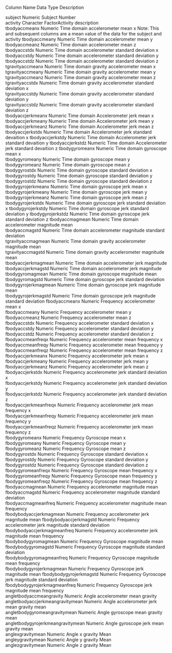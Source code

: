 Column Name  				Data Type	Description
			
subject					Numeric		Subject Number	
activity				Character FactorActivity description	
tbodyaccmeanx				Numeric		Time domain accelerometer mean x	Note: This and subsequent columns are a mean value of the data for the subject and activity
tbodyaccmeany				Numeric		Time domain accelerometer mean y	
tbodyaccmeanz				Numeric		Time domain accelerometer mean z	
tbodyaccstdx				Numeric		Time domain accelerometer standard deviation x	
tbodyaccstdy				Numeric		Time domain accelerometer standard deviation y	
tbodyaccstdz				Numeric		Time domain accelerometer standard deviation z	
tgravityaccmeanx			Numeric		Time domain gravity accelerometer mean x	
tgravityaccmeany			Numeric		Time domain gravity accelerometer mean y	
tgravityaccmeanz			Numeric		Time domain gravity accelerometer mean z	
tgravityaccstdx				Numeric		Time domain gravity accelerometer standard deviation x	
tgravityaccstdy				Numeric		Time domain gravity accelerometer standard deviation y	
tgravityaccstdz				Numeric		Time domain gravity accelerometer standard deviation z	
tbodyaccjerkmeanx			Numeric		Time domain Accelerometer jerk mean x	
tbodyaccjerkmeany			Numeric		Time domain Accelerometer jerk mean y	
tbodyaccjerkmeanz			Numeric		Time domain Accelerometer jerk mean z	
tbodyaccjerkstdx			Numeric		Time domain Accelerometer jerk standard devaition x	
tbodyaccjerkstdy			Numeric		Time domain Accelerometer jerk standard devaition y	
tbodyaccjerkstdz			Numeric		Time domain Accelerometer jerk standard devaition z	
tbodygyromeanx				Numeric		Time domain gyroscope mean x	
tbodygyromeany				Numeric		Time domain gyroscope mean y	
tbodygyromeanz				Numeric		Time domain gyroscope mean z	
tbodygyrostdx				Numeric		Time domain gyroscope standard deviation x	
tbodygyrostdy				Numeric		Time domain gyroscope standard deviation y	
tbodygyrostdz				Numeric		Time domain gyroscope standard deviation z	
tbodygyrojerkmeanx			Numeric		Time domain gyroscope jerk mean x	
tbodygyrojerkmeany			Numeric		Time domain gyroscope jerk mean y	
tbodygyrojerkmeanz			Numeric		Time domain gyroscope jerk mean z	
tbodygyrojerkstdx			Numeric		Time domain gyroscope jerk standard deviation x	
tbodygyrojerkstdy			Numeric		Time domain gyroscope jerk standard deviation y	
tbodygyrojerkstdz			Numeric		Time domain gyroscope jerk standard deviation z	
tbodyaccmagmean				Numeric		Time domain accelerometer magnitude mean	
tbodyaccmagstd				Numeric		Time domain accelerometer magnitude standard deviation	
tgravityaccmagmean			Numeric		Time domain gravity accelerometer magnitude mean	
tgravityaccmagstd			Numeric		Time domain gravity accelerometer magnitude mean	
tbodyaccjerkmagmean			Numeric		Time domain accelerometer jerk magnitude	
tbodyaccjerkmagstd			Numeric		Time domain accelerometer jerk magnitude	
tbodygyromagmean			Numeric		Time domain gyroscope magnitude mean	
tbodygyromagstd				Numeric		Time domain gyroscope jerk standard deviation	
tbodygyrojerkmagmean			Numeric		Time domain gyroscope jerk magnitude mean	
tbodygyrojerkmagstd			Numeric		Time domain gyroscope jerk magnitude standard deviation	
fbodyaccmeanx				Numeric		Frequency accelerometer mean x	
fbodyaccmeany				Numeric		Frequency accelerometer mean y	
fbodyaccmeanz				Numeric		Frequency accelerometer mean z	
fbodyaccstdx				Numeric		Frequency accelerometer standard deviation x	
fbodyaccstdy				Numeric		Frequency accelerometer standard deviation y	
fbodyaccstdz				Numeric		Frequency accelerometer standard deviation z	
fbodyaccmeanfreqx			Numeric		Frequency accelerometer mean frequency x	
fbodyaccmeanfreqy			Numeric		Frequency accelerometer mean frequency y	
fbodyaccmeanfreqz			Numeric		Frequency accelerometer mean frequency z	
fbodyaccjerkmeanx			Numeric		Frequency accelerometer jerk mean x	
fbodyaccjerkmeany			Numeric		Frequency accelerometer jerk mean y	
fbodyaccjerkmeanz			Numeric		Frequency accelerometer jerk mean z	
fbodyaccjerkstdx			Numeric		Frequency accelerometer jerk standard deviation x	
fbodyaccjerkstdy			Numeric		Frequency accelerometer jerk standard deviation y	
fbodyaccjerkstdz			Numeric		Frequency accelerometer jerk standard deviation z	
fbodyaccjerkmeanfreqx			Numeric		Frequency accelerometer jerk mean frequency x	
fbodyaccjerkmeanfreqy			Numeric		Frequency accelerometer jerk mean frequency y	
fbodyaccjerkmeanfreqz			Numeric		Frequency accelerometer jerk mean frequency z	
fbodygyromeanx				Numeric		Frequency Gyroscope mean x	
fbodygyromeany				Numeric		Frequency Gyroscope mean y	
fbodygyromeanz				Numeric		Frequency Gyroscope mean z	
fbodygyrostdx				Numeric		Frequency Gyroscope standard deviation x	
fbodygyrostdy				Numeric		Frequency Gyroscope standard deviation y	
fbodygyrostdz				Numeric		Frequency Gyroscope standard deviation z	
fbodygyromeanfreqx			Numeric		Frequency Gyroscope mean frequency x	
fbodygyromeanfreqy			Numeric		Frequency Gyroscope mean frequency y	
fbodygyromeanfreqz			Numeric		Frequency Gyroscope mean frequency z	
fbodyaccmagmean				Numeric		Frequency accelerometer magnitude mean	
fbodyaccmagstd				Numeric		Frequency accelerometer magnitude standard deviation	
fbodyaccmagmeanfreq			Numeric		Frequency accelerometer magnitude mean frequency	
fbodybodyaccjerkmagmean			Numeric		Frequency accelerometer jerk magnitude mean	
fbodybodyaccjerkmagstd			Numeric		Frequency accelerometer jerk magnitude standard deviation	
fbodybodyaccjerkmagmeanfreq		Numeric		Frequency accelerometer jerk magnitude mean frequency	
fbodybodygyromagmean			Numeric		Frequency Gyroscope magnitude mean	
fbodybodygyromagstd			Numeric		Frequency Gyroscope magnitude standard deviation	
fbodybodygyromagmeanfreq		Numeric		Frequency Gyroscope magnitude mean frequency	
fbodybodygyrojerkmagmean		Numeric		Frequency Gyroscope jerk magnitude mean	
fbodybodygyrojerkmagstd			Numeric		Frequency Gyroscope jerk magnitude standard deviation	
fbodybodygyrojerkmagmeanfreq		Numeric		Frequency Gyroscope jerk magnitude mean frequency	
angletbodyaccmeangravity		Numeric		Angle accelerometer mean gravity	
angletbodyaccjerkmeangravitymean	Numeric		Angle accelerometer jerk mean gravity mean	
angletbodygyromeangravitymean		Numeric		Angle gyroscope mean gravity mean	
angletbodygyrojerkmeangravitymean	Numeric		Angle gyroscope jerk mean gravity mean	
anglexgravitymean			Numeric		Angle x gravity Mean	
angleygravitymean			Numeric		Angle y gravity Mean	
anglezgravitymean			Numeric		Angle z gravity Mean	
